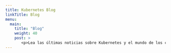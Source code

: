 ```yaml
---
title: Kubernetes Blog
linkTitle: Blog
menu:
  main:
    title: "Blog"
    weight: 40
    post: >
       <p>Lea las últimas noticias sobre Kubernetes y el mundo de los contenedores, tutoriales técnicos y mucho más.</p>
---
```

